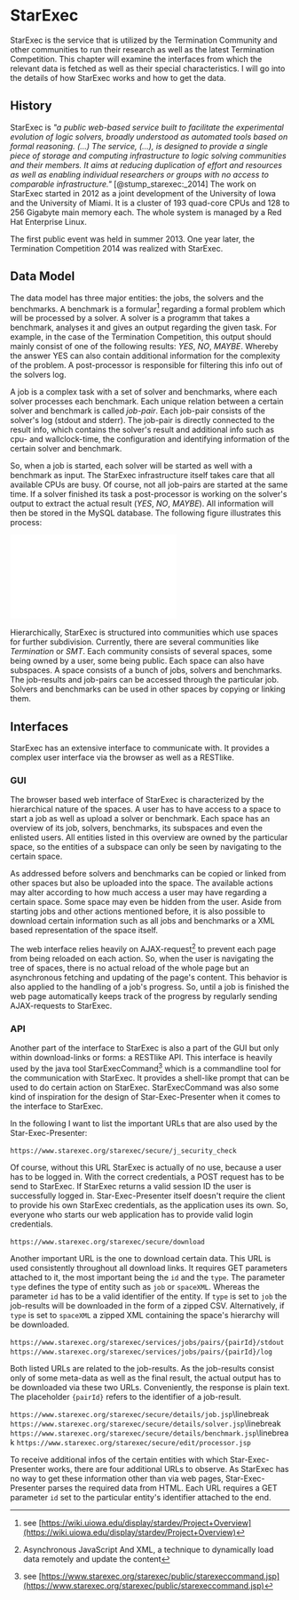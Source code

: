 # StarExec

StarExec is the service that is utilized by the Termination Community and other communities to run their research as well as the latest Termination Competition. This chapter will examine the interfaces from which the relevant data is fetched as well as their special characteristics. I will go into the details of how StarExec works and how to get the data.

## History

StarExec is _"a public web-based service built to facilitate the experimental evolution of logic solvers, broadly understood as automated tools based on formal reasoning. (...) The service, (...), is designed to provide a single piece of storage and computing infrastructure to logic solving communities and their members. It aims at reducing duplication of effort and resources as well as enabling individual researchers or groups with no access to comparable infrastructure."_ [@stump_starexec:_2014] The work on StarExec started in 2012 as a joint development of the University of Iowa and the University of Miami. It is a cluster of 193 quad-core CPUs and 128 to 256 Gigabyte main memory each. The whole system is managed by a Red Hat Enterprise Linux.

The first public event was held in summer 2013. One year later, the Termination Competition 2014 was realized with StarExec.

## Data Model

The data model has three major entities: the jobs, the solvers and the benchmarks. A benchmark is a formular[^starexec_wiki_project_overview] regarding a formal problem which will be processed by a solver. A solver is a programm that takes a benchmark, analyses it and gives an output regarding the given task. For example, in the case of the Termination Competition, this output should mainly consist of one of the following results: _YES_, _NO_, _MAYBE_. Whereby the answer YES can also contain additional information for the complexity of the problem. A post-processor is responsible for filtering this info out of the solvers log.

[^starexec_wiki_project_overview]: see [https://wiki.uiowa.edu/display/stardev/Project+Overview](https://wiki.uiowa.edu/display/stardev/Project+Overview)

A job is a complex task with a set of solver and benchmarks, where each solver processes each benchmark. Each unique relation between a certain solver and benchmark is called _job-pair_. Each job-pair consists of the solver's log (stdout and stderr). The job-pair is directly connected to the result info, which contains the solver's result and additional info such as cpu- and wallclock-time, the configuration and identifying information of the certain solver and benchmark.

So, when a job is started, each solver will be started as well with a benchmark as input. The StarExec infrastructure itself takes care that all available CPUs are busy. Of course, not all job-pairs are started at the same time. If a solver finished its task a post-processor is working on the solver's output to extract the actual result (_YES_, _NO_, _MAYBE_). All information will then be stored in the MySQL database. The following figure illustrates this process:

![the process of a benchmark](figures/StarExec-Job.pdf)

Hierarchically, StarExec is structured into communities which use spaces for further subdivision. Currently, there are several communities like _Termination_ or _SMT_. Each community consists of several spaces, some being owned by a user, some being public. Each space can also have subspaces. A space consists of a bunch of jobs, solvers and benchmarks. The job-results and job-pairs can be accessed through the particular job. Solvers and benchmarks can be used in other spaces by copying or linking them.

## Interfaces

StarExec has an extensive interface to communicate with. It provides a complex user interface via the browser as well as a RESTlike.

### GUI

The browser based web interface of StarExec is characterized by the hierarchical nature of the spaces. A user has to have access to a space to start a job as well as upload a solver or benchmark. Each space has an overview of its job, solvers, benchmarks, its subspaces and even the enlisted users. All entities listed in this overview are owned by the particular space, so the entities of a subspace can only be seen by navigating to the certain space.

As addressed before solvers and benchmarks can be copied or linked from other spaces but also be uploaded into the space. The available actions may alter according to how much access a user may have regarding a certain space. Some space may even be hidden from the user. Aside from starting jobs and other actions mentioned before, it is also possible to download certain information such as all jobs and benchmarks or a XML based representation of the space itself.

The web interface relies heavily on AJAX-request[^ajax] to prevent each page from being reloaded on each action. So, when the user is navigating the tree of spaces, there is no actual reload of the whole page but an asynchronous fetching and updating of the page's content. This behavior is also applied to the handling of a job's progress. So, until a job is finished the web page automatically keeps track of the progress by regularly sending AJAX-requests to StarExec.

[^ajax]: Asynchronous JavaScript And XML, a technique to dynamically load data remotely and update the content

### API

Another part of the interface to StarExec is also a part of the GUI but only within download-links or forms: a RESTlike API. This interface is heavily used by the java tool StarExecCommand[^starexec_command] which is a commandline tool for the communication with StarExec. It provides a shell-like prompt that can be used to do certain action on StarExec. StarExecCommand was also some kind of inspiration for the design of Star-Exec-Presenter when it comes to the interface to StarExec.

[^starexec_command]: see [https://www.starexec.org/starexec/public/starexeccommand.jsp](https://www.starexec.org/starexec/public/starexeccommand.jsp)

In the following I want to list the important URLs that are also used by the Star-Exec-Presenter:

`https://www.starexec.org/starexec/secure/j_security_check`

Of course, without this URL StarExec is actually of no use, because a user has to be logged in. With the correct credentials, a POST request has to be send to StarExec. If StarExec returns a valid session ID the user is successfully logged in. Star-Exec-Presenter itself doesn't require the client to provide his own StarExec credentials, as the application uses its own. So, everyone who starts our web application has to provide valid login credentials.

`https://www.starexec.org/starexec/secure/download`

Another important URL is the one to download certain data. This URL is used consistently throughout all download links. It requires GET parameters attached to it, the most important being the `id` and the `type`. The parameter `type` defines the type of entity such as `job` or `spaceXML`. Whereas the parameter `id` has to be a valid identifier of the entity. If `type` is set to `job` the job-results will be downloaded in the form of a zipped CSV. Alternatively, if `type` is set to `spaceXML` a zipped XML containing the space's hierarchy will be downloaded.

`https://www.starexec.org/starexec/services/jobs/pairs/{pairId}/stdout`
`https://www.starexec.org/starexec/services/jobs/pairs/{pairId}/log`

Both listed URLs are related to the job-results. As the job-results consist only of some meta-data as well as the final result, the actual output has to be downloaded via these two URLs. Conveniently, the response is plain text. The placeholder `{pairId}` refers to the identifier of a job-result.

`https://www.starexec.org/starexec/secure/details/job.jsp`\linebreak
`https://www.starexec.org/starexec/secure/details/solver.jsp`\linebreak
`https://www.starexec.org/starexec/secure/details/benchmark.jsp`\linebreak
`https://www.starexec.org/starexec/secure/edit/processor.jsp`

To receive additional infos of the certain entities with which Star-Exec-Presenter works, there are four additional URLs to observe. As StarExec has no way to get these information other than via web pages, Star-Exec-Presenter parses the required data from HTML. Each URL requires a GET parameter `id` set to the particular entity's identifier attached to the end.
